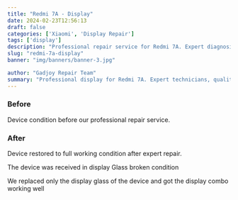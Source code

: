 ```yaml
---
title: "Redmi 7A - Display"
date: 2024-02-23T12:56:13
draft: false
categories: ['Xiaomi', 'Display Repair']
tags: ['display']
description: "Professional repair service for Redmi 7A. Expert diagnosis and quality repairs in Bangalore."
slug: "redmi-7a-display"
banner: "img/banners/banner-3.jpg"

author: "Gadjoy Repair Team"
summary: "Professional display for Redmi 7A. Expert technicians, quality parts, warranty included."
---
```


### Before

Device condition before our professional repair service.

### After

Device restored to full working condition after expert repair.

The device was received in display Glass broken condition

We replaced only the display glass of the device and got the display combo working well
